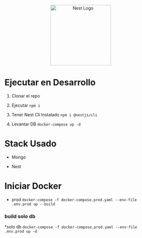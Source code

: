 <p align="center">
  <a href="http://nestjs.com/" target="blank"><img src="https://nestjs.com/img/logo-small.svg" width="200" alt="Nest Logo" /></a>
</p>
<h1>Ejecutar en Desarrollo</h1>

1. Clonar el repo

2. Ejecutar
    ``` npm i ```
3. Tener Nest Cli Instalado
    ``` npm i @nestjs/cli ```
4. Levantar DB
    ``` docker-compose up -d ```



<h1>Stack Usado</h1>

* Mongo

* Nest



<h1>Iniciar Docker</h1>

* prod
    ``` docker-compose -f docker-compose.prod.yaml --env-file .env.prod up --build ```
<h3>build solo db</h3>

*solo db
    ``` docker-compose -f docker-compose.prod.yaml --env-file .env.prod up -d  ```
